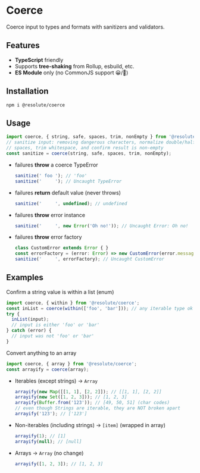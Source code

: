 # Coerce

Coerce input to types and formats with sanitizers and validators.

## Features

* **TypeScript** friendly
* Supports **tree-shaking** from Rollup, esbuild, etc.
* **ES Module** only (no CommonJS support 😀/🙁)

## Installation

```shell
npm i @resolute/coerce
```

## Usage

```js
import coerce, { string, safe, spaces, trim, nonEmpty } from '@resolute/coerce';
// sanitize input: removing dangerous characters, normalize double/half/utf
// spaces, trim whitespace, and confirm result is non-empty
const sanitize = coerce(string, safe, spaces, trim, nonEmpty);
```

* failures **throw** a coerce TypeError
  ```js
  sanitize(' foo '); // 'foo'
  sanitize('     '); // Uncaught TypeError
  ```
* failures **return** default value (never throws)
  ```js
  sanitize('     ', undefined); // undefined
  ```
* failures **throw** error instance
  ```js
  sanitize('     ', new Error('Oh no!')); // Uncaught Error: Oh no!
  ```
* failures **throw** error factory
  ```js
  class CustomError extends Error { }
  const errorFactory = (error: Error) => new CustomError(error.message);
  sanitize('     ', errorFactory); // Uncaught CustomError
  ```

## Examples

Confirm a string value is within a list (enum)
```js
import coerce, { within } from '@resolute/coerce';
const inList = coerce(within(['foo', 'bar'])); // any iterable type ok to use
try {
  inList(input);
  // input is either 'foo' or 'bar'
} catch (error) {
  // input was not 'foo' or 'bar'
}
```

Convert anything to an array
```js
import coerce, { array } from '@resolute/coerce';
const arrayify = coerce(array);
```
* Iterables (except strings) → `Array`
  ```js
  arrayify(new Map([[1, 1], [2, 2]]); // [[1, 1], [2, 2]]
  arrayify(new Set([1, 2, 3])); // [1, 2, 3]
  arrayify(Buffer.from('123')); // [49, 50, 51] (char codes)
  // even though Strings are iterable, they are NOT broken apart
  arrayify('123'); // ['123']
  ```
* Non-iterables (including strings) → `[item]` (wrapped in array)
  ```js
  arrayify(1); // [1]
  arrayify(null); // [null]
  ```
* Arrays → `Array` (no change)
  ```js
  arrayify([1, 2, 3]); // [1, 2, 3]
  ```
